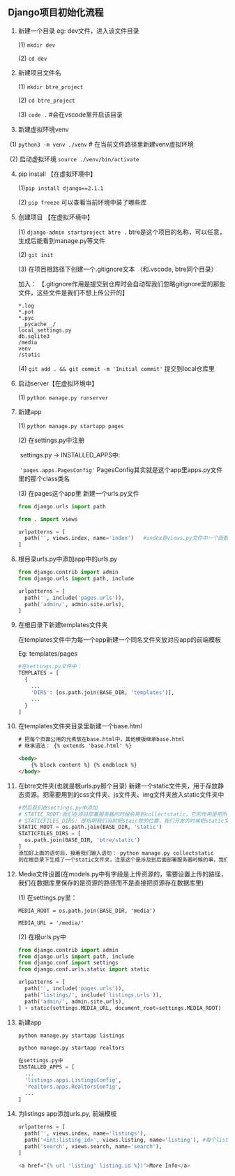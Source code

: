 ## Django项目初始化流程

1. 新建一个目录 eg: dev文件，进入该文件目录

   (1) ```mkdir dev```

   (2) ```cd dev```



2. 新建项目文件名

   (1) ```mkdir btre_project```

   (2) ``cd btre_project``

   (3) ```code .```  #会在vscode里开启该目录



3. 新建虚拟环境venv

​      (1) ```python3 -m venv ./venv```   # 在当前文件路径里新建venv虚拟环境

​      (2) 启动虚拟环境 ```source ./venv/bin/activate```



4. pip install 【在虚拟环境中】

   (1)```pip install django==2.1.1```

   (2) ```pip freeze```  可以查看当前环境中装了哪些库



5. 创建项目 【在虚拟环境中】

   (1) ```django-admin startproject btre .```  btre是这个项目的名称，可以任意，生成后能看到manage.py等文件

   (2) ```git init```  

   (3) 在项目根路径下创建一个.gitignore文本 （和.vscode, btre同个目录）

   加入： 【.gitignore作用是提交到仓库时会自动帮我们忽略gitignore里的那些文件，这些文件是我们不想上传公开的】

   ```
   *.log
   *.pot
   *.pyc
   __pycache__/
   local_settings.py
   db.sqlite3
   /media
   venv
   /static
   ```

   (4) ```git add . && git commit -m 'Initial commit'```  提交到local仓库里

   

6. 启动server【在虚拟环境中】

   (1) ```python manage.py runserver```



7. 新建app

   (1) ```python manage.py startapp pages```

   (2) 在settings.py中注册

   ​	settings.py -> INSTALLED_APPS中:

   ​	```'pages.apps.PagesConfig'```      PagesConfig其实就是这个app里apps.py文件里的那个class类名

   (3) 在pages这个app里 新建一个urls.py文件

   ```python
   from django.urls import path
   
   from . import views
   
   urlpatterns = [
     path('', views.index, name='index')   #index是views.py文件中一个函数名，这个url对应这个函数
   ]
   ```



8. 根目录urls.py中添加app中的urls.py

   ```python
   from django.contrib import admin
   from django.urls import path, include
   
   urlpatterns = [
     path('', include('pages.urls')),
     path('admin/', admin.site.urls),
   ]
   ```



9. 在根目录下新建templates文件夹

   在templates文件中为每一个app新建一个同名文件夹放对应app的前端模板

   Eg: templates/pages

   ```python
   #在settings.py文件中：
   TEMPLATES = [
     {
       ...
       'DIRS': [os.path.join(BASE_DIR, 'templates')],
       ...
     }
   ]
   ```



10. 在templates文件夹目录里新建一个base.html

    ```html
    # 把每个页面公用的元素放在base.html中，其他模板继承base.html
    # 继承语法： {% extends 'base.html' %}
    
    <body>
    	{% block content %} {% endblock %}
    </body>
    ```



11. 在btre文件夹(也就是根urls.py那个目录) 新建一个static文件夹，用于存放静态资源。把需要用到的css文件夹、js文件夹、img文件夹放入static文件夹中

    ```python
    #然后我们在settings.py中添加
    # STATIC_ROOT:我们在项目部署服务器的时候会用到collectstatic，它的作用是把所有目录下的static文件夹都复制一份放到根目录的static文件夹中
    # STATICFILES_DIRS: 是指明我们当前把staic放的位置，我们开发的时候把static文件夹放在btre文件夹里
    STATIC_ROOT = os.path.join(BASE_DIR, 'static')
    STATICFILES_DIRS = [
      os.path.join(BASE_DIR, 'btre/static')
    ]
    添加好上面的语句后，接着我们输入语句： python manage.py collectstatic
    则在根目录下生成了一个static文件夹，注意这个是涉及到后面部署服务器时候的事，我们使用的static文件夹是btre/static这个，为什么要做这一步呢？这是因为当部署在服务器上时，服务器只会去根目录的static文件夹中找需要的静态资源，所以我们需要将所有文件夹下的static文件夹收集放到根目录的static中.
    ```



12. Media文件设置(在models.py中有字段是上传资源的，需要设置上传的路径，我们在数据库里保存的是资源的路径而不是直接把资源存在数据库里)

    (1) 在settings.py里：

    ```
    MEDIA_ROOT = os.path.join(BASE_DIR, 'media')
    
    MEDIA_URL = '/media/'
    ```

    (2) 在根urls.py中

    ```python
    from django.contrib import admin
    from django.urls import path, include
    from django.conf import settings
    from django.conf.urls.static import static
    
    urlpatterns = [
      path('', include('pages.urls')),
      path('listings/', include('listings.urls')),
      path('admin/', admin.site.urls),
    ] + static(settings.MEDIA_URL, document_root=settings.MEDIA_ROOT)
    ```



13. 新建app

    ```python
    python manage.py startapp listings
    
    python manage.py startapp realtors
    
    在settings.py中
    INSTALLED_APPS = [
      ...
      'listings.apps.ListingsConfig',
      'realtors.apps.RealtorsConfig',
      ...
    ]
    ```

    

13. 为listings app添加urls.py, 前端模板

    ```python
    urlpatterns = [
      path('', views.index, name='listings'),
      path('<int:listing_id>', views.listing, name='listing'), #每个listing_id对应自己的页面
      path('search', views.search, name='search'),
    ]
    
    <a href="{% url 'listing' listing.id %})">More Info</a>
    ```

